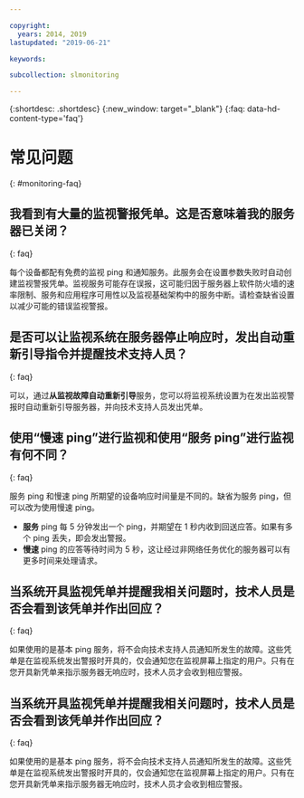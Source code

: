 ```yaml
---

copyright:
  years: 2014, 2019
lastupdated: "2019-06-21"

keywords:

subcollection: slmonitoring

---
```


{:shortdesc: .shortdesc}
{:new_window: target="_blank"}
{:faq: data-hd-content-type='faq'}

# 常见问题
{: #monitoring-faq}

## 我看到有大量的监视警报凭单。这是否意味着我的服务器已关闭？
{: faq}

每个设备都配有免费的监视 ping 和通知服务。此服务会在设置参数失败时自动创建监视警报凭单。监视服务可能存在误报，这可能归因于服务器上软件防火墙的速率限制、服务和应用程序可用性以及监视基础架构中的服务中断。请检查缺省设置以减少可能的错误监视警报。

## 是否可以让监视系统在服务器停止响应时，发出自动重新引导指令并提醒技术支持人员？
{: faq}

可以，通过**从监视故障自动重新引导**服务，您可以将监视系统设置为在发出监视警报时自动重新引导服务器，并向技术支持人员发出凭单。

## 使用“慢速 ping”进行监视和使用“服务 ping”进行监视有何不同？
{: faq}

服务 ping 和慢速 ping 所期望的设备响应时间量是不同的。缺省为服务 ping，但可以改为使用慢速 ping。

* **服务** ping 每 5 分钟发出一个 ping，并期望在 1 秒内收到回送应答。如果有多个 ping 丢失，即会发出警报。
* **慢速** ping 的应答等待时间为 5 秒，这让经过非网络任务优化的服务器可以有更多时间来处理请求。


## 当系统开具监视凭单并提醒我相关问题时，技术人员是否会看到该凭单并作出回应？
{: faq}

如果使用的是基本 ping 服务，将不会向技术支持人员通知所发生的故障。这些凭单是在监视系统发出警报时开具的，仅会通知您在监视屏幕上指定的用户。只有在您开具新凭单来指示服务器无响应时，技术人员才会收到相应警报。


## 当系统开具监视凭单并提醒我相关问题时，技术人员是否会看到该凭单并作出回应？
{: faq}

如果使用的是基本 ping 服务，将不会向技术支持人员通知所发生的故障。这些凭单是在监视系统发出警报时开具的，仅会通知您在监视屏幕上指定的用户。只有在您开具新凭单来指示服务器无响应时，技术人员才会收到相应警报。
